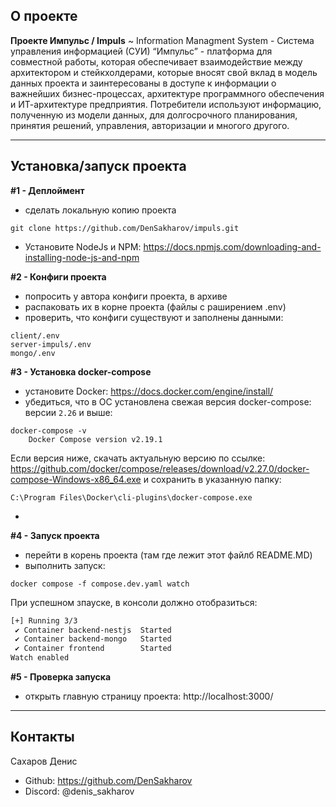 ## О проекте

**Проекте Импульс / Impuls** ~ Information Managment System -
Система управления информацией (СУИ) “Импульс” - платформа для совместной работы, которая обеспечивает взаимодействие между архитектором и стейкхолдерами, которые вносят свой вклад в модель данных проекта и заинтересованы в доступе к информации о важнейших бизнес-процессах, архитектуре программного обеспечения и ИТ-архитектуре предприятия. Потребители используют информацию, полученную из модели данных, для долгосрочного планирования, принятия решений, управления, авторизации и многого другого.

-----------------------------------------

## Установка/запуск проекта

**#1 - Деплоймент**
- сделать локальную копию проекта
``` 
git clone https://github.com/DenSakharov/impuls.git
```
- Установите NodeJs и NPM: https://docs.npmjs.com/downloading-and-installing-node-js-and-npm  

**#2 - Конфиги проекта**
- попросить у автора конфиги проекта, в архиве
- распаковать их в корне проекта (файлы с раширением .env)
- проверить, что конфиги существуют и заполнены данными:
```
client/.env
server-impuls/.env
mongo/.env
``` 

**#3 - Установка docker-compose**
- установите Docker: https://docs.docker.com/engine/install/  
- убедиться, что в ОС установлена свежая версия docker-compose: версии ``2.26`` и выше:
``` 
docker-compose -v
    Docker Compose version v2.19.1
```
Если версия ниже, скачать актуальную версию по ссылке:
https://github.com/docker/compose/releases/download/v2.27.0/docker-compose-Windows-x86_64.exe
и сохранить в указанную папку: 
```
C:\Program Files\Docker\cli-plugins\docker-compose.exe
``` 
- 
**#4 - Запуск проекта**
- перейти в корень проекта (там где лежит этот файлб README.MD)
- выполнить запуск:
```
docker compose -f compose.dev.yaml watch
```
При успешном зпауске, в консоли должно отобразиться:
```bash
[+] Running 3/3
 ✔ Container backend-nestjs  Started                                                                                                                                                                                               3.3s 
 ✔ Container backend-mongo   Started                                                                                                                                                                                               3.3s 
 ✔ Container frontend        Started                                                                                                                                                                                               1.8s 
Watch enabled
```

**#5 - Проверка запуска**
- открыть главную страницу проекта:
http://localhost:3000/

------------------------------------

## Контакты

Сахаров Денис
- Github: https://github.com/DenSakharov
- Discord: @denis_sakharov